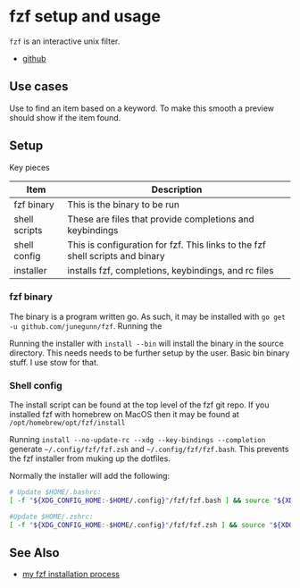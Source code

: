 # fzf setup and usage

`fzf` is an interactive unix filter.

- [github](https://github.com/junegunn/fzf)

## Use cases

Use to find an item based on a keyword. To make this smooth a preview should show if the item found.

## Setup

Key pieces

| Item          | Description                                                                   |
| ------------- | ----------------------------------------------------------------------------- |
| fzf binary    | This is the binary to be run                                                  |
| shell scripts | These are files that provide completions and keybindings                      |
| shell config  | This is configuration for fzf. This links to the fzf shell scripts and binary |
| installer     | installs fzf, completions, keybindings, and rc files                          |

### fzf binary

The binary is a program written go. As such, it may be installed with `go get -u github.com/junegunn/fzf`. Running the

Running the installer with `install --bin` will install the binary in the source directory. This needs needs to be further setup by the user. Basic bin binary stuff. I use stow for that.

### Shell config

The install script can be found at the top level of the fzf git repo. If you installed fzf with homebrew on MacOS then it may be found at `/opt/homebrew/opt/fzf/install`

Running `install --no-update-rc --xdg --key-bindings --completion` generate `~/.config/fzf/fzf.zsh` and `~/.config/fzf/fzf.bash`. This prevents the fzf installer from muking up the dotfiles.

Normally the installer will add the following:

```bash
# Update $HOME/.bashrc:
[ -f "${XDG_CONFIG_HOME:-$HOME/.config}"/fzf/fzf.bash ] && source "${XDG_CONFIG_HOME:-$HOME/.config}"/fzf/fzf.bash

#Update $HOME/.zshrc:
[ -f "${XDG_CONFIG_HOME:-$HOME/.config}"/fzf/fzf.zsh ] && source "${XDG_CONFIG_HOME:-$HOME/.config}"/fzf/fzf.zsh
```

## See Also

- [my fzf installation process](https://github.com/dotfiles)
